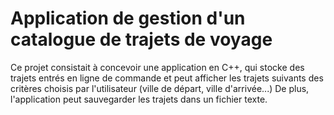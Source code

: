# Application de gestion d'un catalogue de trajets de voyage
Ce projet consistait à concevoir une application en C++, qui stocke des trajets entrés en ligne de commande et peut afficher les trajets suivants des critères choisis par l'utilisateur (ville de départ, ville d'arrivée...)
De plus, l'application peut sauvegarder les trajets dans un fichier texte.